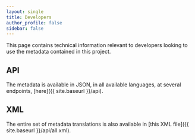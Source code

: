 ```yaml
---
layout: single
title: Developers
author_profile: false
sidebar: false
---
```

This page contains technical information relevant to developers looking to use the metadata contained in this project.

## API

The metadata is available in JSON, in all available languages, at several endpoints, [here]({{ site.baseurl }}/api).

## XML

The entire set of metadata translations is also available in [this XML file]({{ site.baseurl }}/api/all.xml).